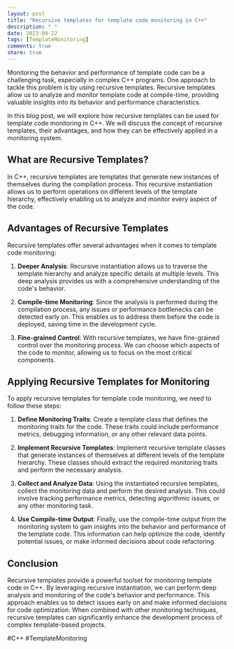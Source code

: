 ```yaml
---
layout: post
title: "Recursive templates for template code monitoring in C++"
description: " "
date: 2023-09-22
tags: [TemplateMonitoring]
comments: true
share: true
---
```


Monitoring the behavior and performance of template code can be a challenging task, especially in complex C++ programs. One approach to tackle this problem is by using recursive templates. Recursive templates allow us to analyze and monitor template code at compile-time, providing valuable insights into its behavior and performance characteristics.

In this blog post, we will explore how recursive templates can be used for template code monitoring in C++. We will discuss the concept of recursive templates, their advantages, and how they can be effectively applied in a monitoring system.

## What are Recursive Templates?

In C++, recursive templates are templates that generate new instances of themselves during the compilation process. This recursive instantiation allows us to perform operations on different levels of the template hierarchy, effectively enabling us to analyze and monitor every aspect of the code.

## Advantages of Recursive Templates

Recursive templates offer several advantages when it comes to template code monitoring:

1. **Deeper Analysis**: Recursive instantiation allows us to traverse the template hierarchy and analyze specific details at multiple levels. This deep analysis provides us with a comprehensive understanding of the code's behavior.

2. **Compile-time Monitoring**: Since the analysis is performed during the compilation process, any issues or performance bottlenecks can be detected early on. This enables us to address them before the code is deployed, saving time in the development cycle.

3. **Fine-grained Control**: With recursive templates, we have fine-grained control over the monitoring process. We can choose which aspects of the code to monitor, allowing us to focus on the most critical components.

## Applying Recursive Templates for Monitoring

To apply recursive templates for template code monitoring, we need to follow these steps:

1. **Define Monitoring Traits**: Create a template class that defines the monitoring traits for the code. These traits could include performance metrics, debugging information, or any other relevant data points.

2. **Implement Recursive Templates**: Implement recursive template classes that generate instances of themselves at different levels of the template hierarchy. These classes should extract the required monitoring traits and perform the necessary analysis.

3. **Collect and Analyze Data**: Using the instantiated recursive templates, collect the monitoring data and perform the desired analysis. This could involve tracking performance metrics, detecting algorithmic issues, or any other monitoring task.

4. **Use Compile-time Output**: Finally, use the compile-time output from the monitoring system to gain insights into the behavior and performance of the template code. This information can help optimize the code, identify potential issues, or make informed decisions about code refactoring.

## Conclusion

Recursive templates provide a powerful toolset for monitoring template code in C++. By leveraging recursive instantiation, we can perform deep analysis and monitoring of the code's behavior and performance. This approach enables us to detect issues early on and make informed decisions for code optimization. When combined with other monitoring techniques, recursive templates can significantly enhance the development process of complex template-based projects.

#C++ #TemplateMonitoring